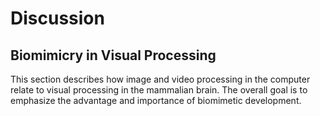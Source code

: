 # Discussion

## Biomimicry in Visual Processing

This section describes how image and video processing in the computer relate to visual processing in the mammalian brain. The overall goal is to emphasize the advantage and importance of biomimetic development.
